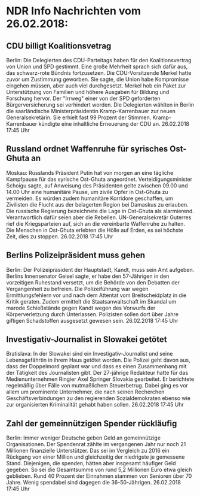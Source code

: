 # NDR Info Nachrichten vom 26.02.2018:


## CDU billigt Koalitionsvetrag
Berlin: 	Die Delegierten des CDU-Parteitags haben für den Koalitionsvertrag von Union und SPD gestimmt. Eine große Mehrheit sprach sich dafür aus, das schwarz-rote Bündnis fortzusetzen. Die CDU-Vorsitzende Merkel hatte zuvor um Zustimmung geworben. Sie sagte, die Union habe Kompromisse eingehen müssen, aber auch viel durchgesetzt. Merkel hob ein Paket zur Unterstützung von Familien und höhere Ausgaben für Bildung und Forschung hervor. Der "Irrweg" einer von der SPD geforderten Bürgerversicherung sei verhindert worden. Die Delegierten wählten in Berlin die saarländische Ministerpräsidentin Kramp-Karrenbauer zur neuen Generalsekretärin. Sie erhielt fast 99 Prozent der Stimmen. Kramp-Karrenbauer kündigte eine inhaltliche Erneuerung der CDU an. 26.02.2018 17:45 Uhr 

## Russland ordnet Waffenruhe für syrisches Ost-Ghuta an
Moskau: Russlands Präsident Putin hat von morgen an eine tägliche Kampfpause für das syrische Ost-Ghuta angeordnet. Verteidigungsminister Schoigu sagte, auf Anweisung des Präsidenten gelte zwischen 09.00 und 14.00 Uhr eine humanitäre Pause, um zivile Opfer in Ost-Ghuta zu vermeiden. Es würden zudem humanitäre Korridore geschaffen, um Zivilisten die Flucht aus der belagerten Region bei Damaskus zu erlauben. Die russische Regierung bezeichnete die Lage in Ost-Ghuta als alarmierend. Verantwortlich dafür seien aber die Rebellen. UN-Generalsekretär Guterres rief die Kriegsparteien auf, sich an die vereinbarte Waffenruhe zu halten. Die Menschen in Ost-Ghuta erlebten die Hölle auf Erden, es sei höchste Zeit, dies zu stoppen. 26.02.2018 17:45 Uhr 

## Berlins Polizeipräsident muss gehen
Berlin: Der Polizeipräsident der Hauptstadt, Kandt, muss sein Amt aufgeben. Berlins Innensenator Geisel sagte, er habe den 57-Jährigen in den vorzeitigen Ruhestand versetzt, um die Behörde von den Debatten der Vergangenheit zu befreien. Die Polizeiführung war wegen Ermittlungsfehlern vor und nach dem Attentat vom Breitscheidplatz in die Kritik geraten. Zudem ermittelt die Staatsanwaltschaft im Skandal um marode Schießstände gegen Kandt wegen des Vorwurfs der Körperverletzung durch Unterlassen. Polizisten sollen dort über Jahre giftigen Schadstoffen ausgesetzt gewesen sein. 26.02.2018 17:45 Uhr 

## Investigativ-Journalist in Slowakei getötet
Bratislava: In der Slowakei sind ein Investigativ-Journalist und seine Lebensgefährtin in ihrem Haus getötet worden. Die Polizei geht davon aus, dass der Doppelmord geplant war und dass es einen Zusammenhang mit der Tätigkeit des Journalisten gibt. Der 27-jährige Redakteur hatte für das Medienunternehmen Ringier Axel Springer Slovakia gearbeitet. Er berichtete regelmäßig über Fälle von mutmaßlichem Steuerbetrug. Dabei ging es vor allem um prominente Unternehmer, die nach seinen Recherchen Geschäftsverbindungen zu den regierenden Sozialdemokraten ebenso wie zur organisierten Kriminalität gehabt haben sollen. 26.02.2018 17:45 Uhr 

## Zahl der gemeinnützigen Spender rückläufig
Berlin: Immer weniger Deutsche geben Geld an gemeinnützige Organisationen. Der Spendenrat zählte im vergangenen Jahr nur noch 21 Millionen finanzielle Unterstützer. Das sei im Vergleich zu 2016 ein Rückgang von einer Million und gleichzeitig der niedrigste je gemessene Stand. Diejenigen, die spenden, hätten aber insgesamt häufiger Geld gegeben. So sei die Gesamtsumme von rund 5,2 Millionen Euro etwa gleich geblieben. Rund 40 Prozent der Einnahmen stammen von Senioren über 70 Jahre. Wenig spendabel sind dagegen die 36-50-Jährigen. 26.02.2018 17:45 Uhr 
